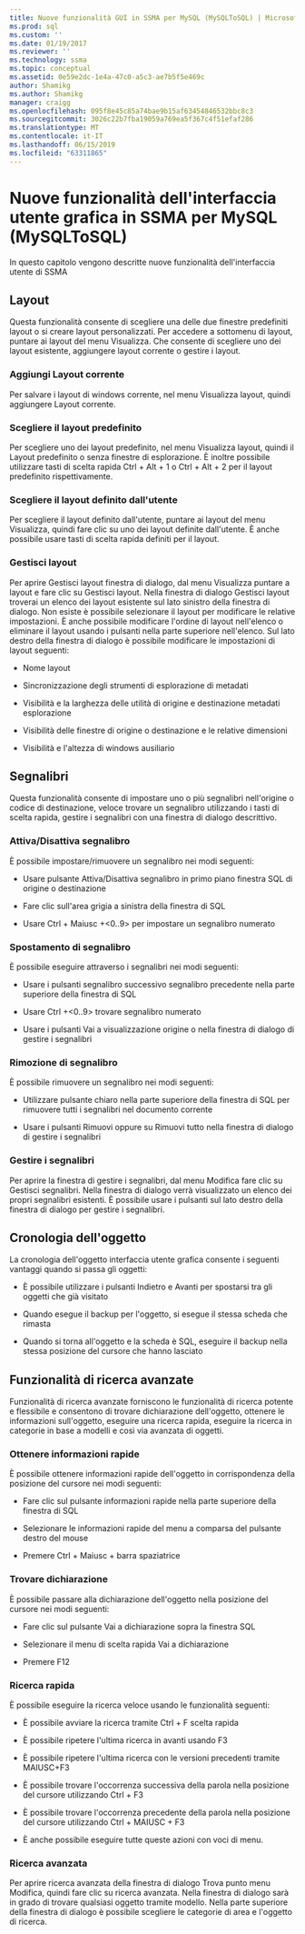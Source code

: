 ```yaml
---
title: Nuove funzionalità GUI in SSMA per MySQL (MySQLToSQL) | Microsoft Docs
ms.prod: sql
ms.custom: ''
ms.date: 01/19/2017
ms.reviewer: ''
ms.technology: ssma
ms.topic: conceptual
ms.assetid: 0e59e2dc-1e4a-47c0-a5c3-ae7b5f5e469c
author: Shamikg
ms.author: Shamikg
manager: craigg
ms.openlocfilehash: 095f8e45c85a74bae9b15af63454846532bbc8c3
ms.sourcegitcommit: 3026c22b7fba19059a769ea5f367c4f51efaf286
ms.translationtype: MT
ms.contentlocale: it-IT
ms.lasthandoff: 06/15/2019
ms.locfileid: "63311865"
---
```

# <a name="new-gui-features-in-ssma-for-mysql-mysqltosql"></a>Nuove funzionalità dell'interfaccia utente grafica in SSMA per MySQL (MySQLToSQL)
In questo capitolo vengono descritte nuove funzionalità dell'interfaccia utente di SSMA  
  
## <a name="layouts"></a>Layout  
Questa funzionalità consente di scegliere una delle due finestre predefiniti layout o si creare layout personalizzati. Per accedere a sottomenu di layout, puntare ai layout del menu Visualizza. Che consente di scegliere uno dei layout esistente, aggiungere layout corrente o gestire i layout.  
  
### <a name="add-current-layout"></a>Aggiungi Layout corrente  
Per salvare i layout di windows corrente, nel menu Visualizza layout, quindi aggiungere Layout corrente.  
  
### <a name="choose-predefined-layout"></a>Scegliere il layout predefinito  
Per scegliere uno dei layout predefinito, nel menu Visualizza layout, quindi il Layout predefinito o senza finestre di esplorazione. È inoltre possibile utilizzare tasti di scelta rapida Ctrl + Alt + 1 o Ctrl + Alt + 2 per il layout predefinito rispettivamente.  
  
### <a name="choose-user-defined-layout"></a>Scegliere il layout definito dall'utente  
Per scegliere il layout definito dall'utente, puntare ai layout del menu Visualizza, quindi fare clic su uno dei layout definite dall'utente. È anche possibile usare tasti di scelta rapida definiti per il layout.  
  
### <a name="manage-layouts"></a>Gestisci layout  
Per aprire Gestisci layout finestra di dialogo, dal menu Visualizza puntare a layout e fare clic su Gestisci layout. Nella finestra di dialogo Gestisci layout troverai un elenco dei layout esistente sul lato sinistro della finestra di dialogo. Non esiste è possibile selezionare il layout per modificare le relative impostazioni. È anche possibile modificare l'ordine di layout nell'elenco o eliminare il layout usando i pulsanti nella parte superiore nell'elenco. Sul lato destro della finestra di dialogo è possibile modificare le impostazioni di layout seguenti:  
  
-   Nome layout  
  
-   Sincronizzazione degli strumenti di esplorazione di metadati  
  
-   Visibilità e la larghezza delle utilità di origine e destinazione metadati esplorazione  
  
-   Visibilità delle finestre di origine o destinazione e le relative dimensioni  
  
-   Visibilità e l'altezza di windows ausiliario  
  
## <a name="bookmarks"></a>Segnalibri  
Questa funzionalità consente di impostare uno o più segnalibri nell'origine o codice di destinazione, veloce trovare un segnalibro utilizzando i tasti di scelta rapida, gestire i segnalibri con una finestra di dialogo descrittivo.  
  
### <a name="toggle-bookmark"></a>Attiva/Disattiva segnalibro  
È possibile impostare/rimuovere un segnalibro nei modi seguenti:  
  
-   Usare pulsante Attiva/Disattiva segnalibro in primo piano finestra SQL di origine o destinazione  
  
-   Fare clic sull'area grigia a sinistra della finestra di SQL  
  
-   Usare Ctrl + Maiusc +&lt;0..9&gt; per impostare un segnalibro numerato  
  
### <a name="bookmark-navigation"></a>Spostamento di segnalibro  
È possibile eseguire attraverso i segnalibri nei modi seguenti:  
  
-   Usare i pulsanti segnalibro successivo segnalibro precedente nella parte superiore della finestra di SQL  
  
-   Usare Ctrl +&lt;0..9&gt; trovare segnalibro numerato  
  
-   Usare i pulsanti Vai a visualizzazione origine o nella finestra di dialogo di gestire i segnalibri  
  
### <a name="removing-bookmark"></a>Rimozione di segnalibro  
È possibile rimuovere un segnalibro nei modi seguenti:  
  
-   Utilizzare pulsante chiaro nella parte superiore della finestra di SQL per rimuovere tutti i segnalibri nel documento corrente  
  
-   Usare i pulsanti Rimuovi oppure su Rimuovi tutto nella finestra di dialogo di gestire i segnalibri  
  
### <a name="manage-bookmarks"></a>Gestire i segnalibri  
Per aprire la finestra di gestire i segnalibri, dal menu Modifica fare clic su Gestisci segnalibri. Nella finestra di dialogo verrà visualizzato un elenco dei propri segnalibri esistenti. È possibile usare i pulsanti sul lato destro della finestra di dialogo per gestire i segnalibri.  
  
## <a name="object-history"></a>Cronologia dell'oggetto  
La cronologia dell'oggetto interfaccia utente grafica consente i seguenti vantaggi quando si passa gli oggetti:  
  
-   È possibile utilizzare i pulsanti Indietro e Avanti per spostarsi tra gli oggetti che già visitato  
  
-   Quando esegue il backup per l'oggetto, si esegue il stessa scheda che rimasta  
  
-   Quando si torna all'oggetto e la scheda è SQL, eseguire il backup nella stessa posizione del cursore che hanno lasciato  
  
## <a name="advanced-search-capabilities"></a>Funzionalità di ricerca avanzate  
Funzionalità di ricerca avanzate forniscono le funzionalità di ricerca potente e flessibile e consentono di trovare dichiarazione dell'oggetto, ottenere le informazioni sull'oggetto, eseguire una ricerca rapida, eseguire la ricerca in categorie in base a modelli e così via avanzata di oggetti.  
  
### <a name="get-quick-information"></a>Ottenere informazioni rapide  
È possibile ottenere informazioni rapide dell'oggetto in corrispondenza della posizione del cursore nei modi seguenti:  
  
-   Fare clic sul pulsante informazioni rapide nella parte superiore della finestra di SQL  
  
-   Selezionare le informazioni rapide del menu a comparsa del pulsante destro del mouse  
  
-   Premere Ctrl + Maiusc + barra spaziatrice  
  
### <a name="find-declaration"></a>Trovare dichiarazione  
È possibile passare alla dichiarazione dell'oggetto nella posizione del cursore nei modi seguenti:  
  
-   Fare clic sul pulsante Vai a dichiarazione sopra la finestra SQL  
  
-   Selezionare il menu di scelta rapida Vai a dichiarazione  
  
-   Premere F12  
  
### <a name="quick-search"></a>Ricerca rapida  
È possibile eseguire la ricerca veloce usando le funzionalità seguenti:  
  
-   È possibile avviare la ricerca tramite Ctrl + F scelta rapida  
  
-   È possibile ripetere l'ultima ricerca in avanti usando F3  
  
-   È possibile ripetere l'ultima ricerca con le versioni precedenti tramite MAIUSC+F3  
  
-   È possibile trovare l'occorrenza successiva della parola nella posizione del cursore utilizzando Ctrl + F3  
  
-   È possibile trovare l'occorrenza precedente della parola nella posizione del cursore utilizzando Ctrl + MAIUSC + F3  
  
-   È anche possibile eseguire tutte queste azioni con voci di menu.  
  
### <a name="advanced-search"></a>Ricerca avanzata  
Per aprire ricerca avanzata della finestra di dialogo Trova punto menu Modifica, quindi fare clic su ricerca avanzata. Nella finestra di dialogo sarà in grado di trovare qualsiasi oggetto tramite modello. Nella parte superiore della finestra di dialogo è possibile scegliere le categorie di area e l'oggetto di ricerca.  
  
